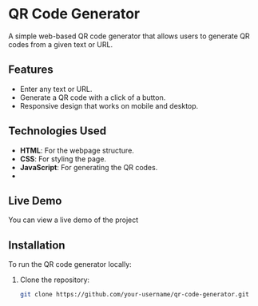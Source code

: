 # QR Code Generator

A simple web-based QR code generator that allows users to generate QR codes from a given text or URL.

## Features
- Enter any text or URL.
- Generate a QR code with a click of a button.
- Responsive design that works on mobile and desktop.

## Technologies Used
- **HTML**: For the webpage structure.
- **CSS**: For styling the page.
- **JavaScript**: For generating the QR codes.
-
## Live Demo
You can view a live demo of the project 

## Installation

To run the QR code generator locally:

1. Clone the repository:
   ```bash
   git clone https://github.com/your-username/qr-code-generator.git
